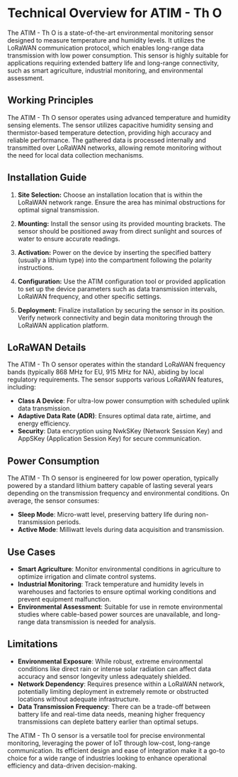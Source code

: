 # Technical Overview for ATIM - Th O

The ATIM - Th O is a state-of-the-art environmental monitoring sensor designed to measure temperature and humidity levels. It utilizes the LoRaWAN communication protocol, which enables long-range data transmission with low power consumption. This sensor is highly suitable for applications requiring extended battery life and long-range connectivity, such as smart agriculture, industrial monitoring, and environmental assessment.

## Working Principles

The ATIM - Th O sensor operates using advanced temperature and humidity sensing elements. The sensor utilizes capacitive humidity sensing and thermistor-based temperature detection, providing high accuracy and reliable performance. The gathered data is processed internally and transmitted over LoRaWAN networks, allowing remote monitoring without the need for local data collection mechanisms.

## Installation Guide

1. **Site Selection:** Choose an installation location that is within the LoRaWAN network range. Ensure the area has minimal obstructions for optimal signal transmission.

2. **Mounting:** Install the sensor using its provided mounting brackets. The sensor should be positioned away from direct sunlight and sources of water to ensure accurate readings.

3. **Activation:** Power on the device by inserting the specified battery (usually a lithium type) into the compartment following the polarity instructions.

4. **Configuration:** Use the ATIM configuration tool or provided application to set up the device parameters such as data transmission intervals, LoRaWAN frequency, and other specific settings.

5. **Deployment:** Finalize installation by securing the sensor in its position. Verify network connectivity and begin data monitoring through the LoRaWAN application platform.

## LoRaWAN Details

The ATIM - Th O sensor operates within the standard LoRaWAN frequency bands (typically 868 MHz for EU, 915 MHz for NA), abiding by local regulatory requirements. The sensor supports various LoRaWAN features, including:

- **Class A Device**: For ultra-low power consumption with scheduled uplink data transmission.
- **Adaptive Data Rate (ADR)**: Ensures optimal data rate, airtime, and energy efficiency.
- **Security**: Data encryption using NwkSKey (Network Session Key) and AppSKey (Application Session Key) for secure communication.

## Power Consumption

The ATIM - Th O sensor is engineered for low power operation, typically powered by a standard lithium battery capable of lasting several years depending on the transmission frequency and environmental conditions. On average, the sensor consumes:

- **Sleep Mode**: Micro-watt level, preserving battery life during non-transmission periods.
- **Active Mode**: Milliwatt levels during data acquisition and transmission.

## Use Cases

- **Smart Agriculture**: Monitor environmental conditions in agriculture to optimize irrigation and climate control systems.
- **Industrial Monitoring**: Track temperature and humidity levels in warehouses and factories to ensure optimal working conditions and prevent equipment malfunction.
- **Environmental Assessment**: Suitable for use in remote environmental studies where cable-based power sources are unavailable, and long-range data transmission is needed for analysis.

## Limitations

- **Environmental Exposure**: While robust, extreme environmental conditions like direct rain or intense solar radiation can affect data accuracy and sensor longevity unless adequately shielded.
- **Network Dependency**: Requires presence within a LoRaWAN network, potentially limiting deployment in extremely remote or obstructed locations without adequate infrastructure.
- **Data Transmission Frequency**: There can be a trade-off between battery life and real-time data needs, meaning higher frequency transmissions can deplete battery earlier than optimal setups.

The ATIM - Th O sensor is a versatile tool for precise environmental monitoring, leveraging the power of IoT through low-cost, long-range communication. Its efficient design and ease of integration make it a go-to choice for a wide range of industries looking to enhance operational efficiency and data-driven decision-making.